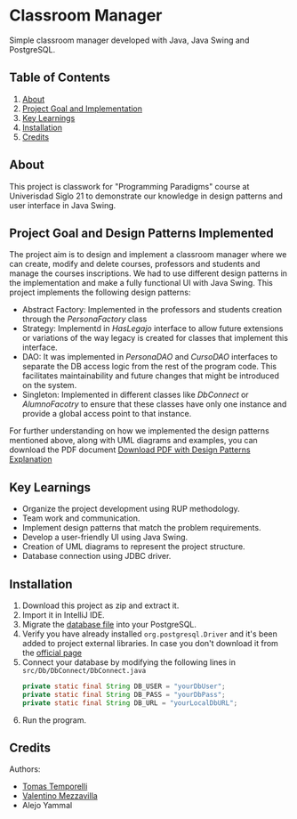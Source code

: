 # Classroom Manager
Simple classroom manager developed with Java, Java Swing and PostgreSQL.

## Table of Contents
1. [About](#about)
2. [Project Goal and Implementation](#project-goal-and-design-patterns-implemented)
3. [Key Learnings](#key-learnings)
4. [Installation](#installation)
5. [Credits](#credits)

## About
This project is classwork for "Programming Paradigms" course at Univerisdad Siglo 21 to demonstrate our knowledge in design patterns and user interface in Java Swing. 

## Project Goal and Design Patterns Implemented
The project aim is to design and implement a classroom manager where we can create, modify and delete courses, professors and students and manage the courses inscriptions. We had to use different design patterns in the implementation and make a fully functional UI with Java Swing.
This project implements the following design patterns:
* Abstract Factory: Implemented in the professors and students creation through the _PersonaFactory_ class
* Strategy: Implementd in _HasLegajo_ interface to allow future extensions or variations of the way legacy is created for classes that implement this interface.
* DAO: It was implemented in _PersonaDAO_ and _CursoDAO_ interfaces to separate the DB access logic from the rest of the program code. This facilitates maintainability and future changes that might be introduced on the system.
* Singleton: Implemented in different classes like _DbConnect_ or _AlumnoFacotry_ to ensure that these classes have only one instance and provide a global access point to that instance.

For further understanding on how we implemented the design patterns mentioned above, along with UML diagrams and examples, you can download the PDF document
[Download PDF with Design Patterns Explanation](https://drive.google.com/file/d/13nKLwkKsUrTHJKEi6KVOIUl6LfjNab0y/view?usp=sharing)


## Key Learnings
* Organize the project development using RUP methodology.
* Team work and communication.
* Implement design patterns that match the problem requirements.
* Develop a user-friendly UI using Java Swing.
* Creation of UML diagrams to represent the project structure.
* Database connection using JDBC driver.

## Installation
1. Download this project as zip and extract it.
2. Import it in IntelliJ IDE.
3. Migrate the [database file](DBFacultad.sql) into your PostgreSQL.
4. Verify you have already installed `org.postgresql.Driver` and it's been added to project external libraries. In case you don't download it from the [official page](https://jdbc.postgresql.org/download/)
5. Connect your database by modifying the following lines in
   `src/Db/DbConnect/DbConnect.java`
   ```java
   private static final String DB_USER = "yourDbUser";
   private static final String DB_PASS = "yourDbPass";     
   private static final String DB_URL = "yourLocalDbURL";

7. Run the program.

## Credits
Authors:
* [Tomas Temporelli](github.com/mrtoto12)
* [Valentino Mezzavilla](github.com/valenmezza)
* Alejo Yammal
